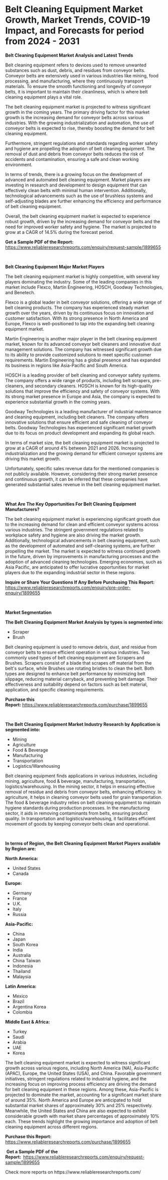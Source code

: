 <p><h1>Belt Cleaning Equipment Market Growth, Market Trends, COVID-19 Impact, and Forecasts for period from 2024 - 2031</h1></p><p><strong>Belt Cleaning Equipment Market Analysis and Latest Trends</strong></p>
<p><p>Belt cleaning equipment refers to devices used to remove unwanted substances such as dust, debris, and residues from conveyor belts. Conveyor belts are extensively used in various industries like mining, food processing, and manufacturing, where they continuously transport materials. To ensure the smooth functioning and longevity of conveyor belts, it is important to maintain their cleanliness, which is where belt cleaning equipment plays a vital role.</p><p>The belt cleaning equipment market is projected to witness significant growth in the coming years. The primary driving factor for this market growth is the increasing demand for conveyor belts across various industries. With the growing industrialization and automation, the use of conveyor belts is expected to rise, thereby boosting the demand for belt cleaning equipment.</p><p>Furthermore, stringent regulations and standards regarding worker safety and hygiene are propelling the adoption of belt cleaning equipment. The removal of dust and debris from conveyor belts reduces the risk of accidents and contamination, ensuring a safe and clean working environment.</p><p>In terms of trends, there is a growing focus on the development of advanced and automated belt cleaning equipment. Market players are investing in research and development to design equipment that can effectively clean belts with minimal human intervention. Additionally, technological advancements such as the use of brushless systems and self-adjusting blades are further enhancing the efficiency and performance of belt cleaning equipment.</p><p>Overall, the belt cleaning equipment market is expected to experience robust growth, driven by the increasing demand for conveyor belts and the need for improved worker safety and hygiene. The market is projected to grow at a CAGR of 14.5% during the forecast period.</p></p>
<p><strong>Get a Sample PDF of the Report:&nbsp;</strong> <a href="https://www.reliableresearchreports.com/enquiry/request-sample/1899655">https://www.reliableresearchreports.com/enquiry/request-sample/1899655</a></p>
<p>&nbsp;</p>
<p><strong>Belt Cleaning Equipment Major Market Players</strong></p>
<p><p>The belt cleaning equipment market is highly competitive, with several key players dominating the industry. Some of the leading companies in this market include Flexco, Martin Engineering, HOSCH, Goodway Technologies, and Benetech.</p><p>Flexco is a global leader in belt conveyor solutions, offering a wide range of belt cleaning products. The company has experienced steady market growth over the years, driven by its continuous focus on innovation and customer satisfaction. With its strong presence in North America and Europe, Flexco is well-positioned to tap into the expanding belt cleaning equipment market.</p><p>Martin Engineering is another major player in the belt cleaning equipment market, known for its advanced conveyor belt cleaners and innovative dust management solutions. The company has witnessed significant growth due to its ability to provide customized solutions to meet specific customer requirements. Martin Engineering has a global presence and has expanded its business in regions like Asia-Pacific and South America.</p><p>HOSCH is a leading provider of belt cleaning and conveyor safety systems. The company offers a wide range of products, including belt scrapers, pre-cleaners, and secondary cleaners. HOSCH is known for its high-quality solutions that improve the efficiency and safety of conveyor systems. With its strong market presence in Europe and Asia, the company is expected to experience substantial growth in the coming years.</p><p>Goodway Technologies is a leading manufacturer of industrial maintenance and cleaning equipment, including belt cleaners. The company offers innovative solutions that ensure efficient and safe cleaning of conveyor belts. Goodway Technologies has experienced significant market growth due to its focus on product development and expanding its global reach.</p><p>In terms of market size, the belt cleaning equipment market is projected to grow at a CAGR of around 4% between 2021 and 2026. Increasing industrialization and the growing demand for efficient conveyor systems are driving this market growth.</p><p>Unfortunately, specific sales revenue data for the mentioned companies is not publicly available. However, considering their strong market presence and continuous growth, it can be inferred that these companies have generated substantial sales revenue in the belt cleaning equipment market.</p></p>
<p>&nbsp;</p>
<p><strong>What Are The Key Opportunities For Belt Cleaning Equipment Manufacturers?</strong></p>
<p><p>The belt cleaning equipment market is experiencing significant growth due to the increasing demand for clean and efficient conveyor systems across various industries. The stringent government regulations related to workplace safety and hygiene are also driving the market growth. Additionally, technological advancements in belt cleaning equipment, such as the development of automated and self-cleaning systems, are further propelling the market. The market is expected to witness continued growth in the future, driven by improvements in manufacturing processes and the adoption of advanced cleaning technologies. Emerging economies, such as Asia Pacific, are anticipated to offer lucrative opportunities for market players due to the expanding industrial sector in these regions.</p></p>
<p><strong>Inquire or Share Your Questions If Any Before Purchasing This Report:</strong> <a href="https://www.reliableresearchreports.com/enquiry/pre-order-enquiry/1899655">https://www.reliableresearchreports.com/enquiry/pre-order-enquiry/1899655</a></p>
<p>&nbsp;</p>
<p><strong>Market Segmentation</strong></p>
<p><strong>The Belt Cleaning Equipment Market Analysis by types is segmented into:</strong></p>
<p><ul><li>Scraper</li><li>Brush</li></ul></p>
<p><p>Belt cleaning equipment is used to remove debris, dust, and residue from conveyor belts to ensure efficient operation in various industries. Two commonly used types of belt cleaning equipment are Scrapers and Brushes. Scrapers consist of a blade that scrapes off material from the belt's surface, while Brushes use rotating bristles to clean the belt. Both types are designed to enhance belt performance by minimizing belt slippage, reducing material carryback, and preventing belt damage. Their effectiveness and suitability depend on factors such as belt material, application, and specific cleaning requirements.</p></p>
<p><strong>Purchase this Report:&nbsp;</strong><a href="https://www.reliableresearchreports.com/purchase/1899655">https://www.reliableresearchreports.com/purchase/1899655</a></p>
<p>&nbsp;</p>
<p><strong>The Belt Cleaning Equipment Market Industry Research by Application is segmented into:</strong></p>
<p><ul><li>Mining</li><li>Agriculture</li><li>Food & Beverage</li><li>Manufacturing</li><li>Transportation</li><li>Logistics/Warehousing</li></ul></p>
<p><p>Belt cleaning equipment finds applications in various industries, including mining, agriculture, food & beverage, manufacturing, transportation, logistics/warehousing. In the mining sector, it helps in ensuring effective removal of residue and debris from conveyor belts, enhancing efficiency. In agriculture, it helps in cleaning conveyor belts used for grain transportation. The food & beverage industry relies on belt cleaning equipment to maintain hygiene standards during production processes. In the manufacturing sector, it aids in removing contaminants from belts, ensuring product quality. In transportation and logistics/warehousing, it facilitates efficient movement of goods by keeping conveyor belts clean and operational.</p></p>
<p>&nbsp;</p>
<p><strong>In terms of Region, the Belt Cleaning Equipment Market Players available by Region are:</strong></p>
<p>
    <p> <strong> North America: </strong>
        <ul>
            <li>United States</li>
            <li>Canada</li>
        </ul>
        </p> 
    <p> <strong> Europe: </strong>
        <ul>
            <li>Germany</li>
            <li>France</li>
            <li>U.K.</li>
            <li>Italy</li>
            <li>Russia</li>
        </ul>
        </p> 
    <p> <strong> Asia-Pacific: </strong>
        <ul>
            <li>China</li>
            <li>Japan</li>
            <li>South Korea</li>
            <li>India</li>
            <li>Australia</li>
            <li>China Taiwan</li>
            <li>Indonesia</li>
            <li>Thailand</li>
            <li>Malaysia</li>
        </ul>
        </p> 
    <p> <strong> Latin America: </strong>
        <ul>
            <li>Mexico</li>
            <li>Brazil</li>
            <li>Argentina Korea</li>
            <li>Colombia</li>
        </ul>
        </p> 
    <p> <strong> Middle East & Africa: </strong>
        <ul>
            <li>Turkey</li>
            <li>Saudi</li>
            <li>Arabia</li>
            <li>UAE</li>
            <li>Korea</li>
        </ul>
    </p>
    </p>
<p><p>The belt cleaning equipment market is expected to witness significant growth across various regions, including North America (NA), Asia-Pacific (APAC), Europe, the United States (USA), and China. Favorable government initiatives, stringent regulations related to industrial hygiene, and the increasing focus on improving process efficiency are driving the demand for belt cleaning equipment in these regions. Among these, Asia-Pacific is projected to dominate the market, accounting for a significant market share of around 35%. North America and Europe are anticipated to hold substantial market shares of approximately 30% and 25% respectively. Meanwhile, the United States and China are also expected to exhibit considerable growth with market share percentages of approximately 10% each. These trends highlight the growing importance and adoption of belt cleaning equipment across different regions.</p></p>
<p><strong>Purchase this Report: </strong><a href="https://www.reliableresearchreports.com/purchase/1899655">https://www.reliableresearchreports.com/purchase/1899655</a></p>
<p>&nbsp;<strong>Get a Sample PDF of the Report:&nbsp;&nbsp;</strong><a href="https://www.reliableresearchreports.com/enquiry/request-sample/1899655">https://www.reliableresearchreports.com/enquiry/request-sample/1899655</a></p>
<p><strong></strong></p>
<p>Check more reports on https://www.reliableresearchreports.com/</p>